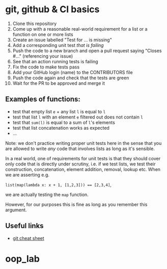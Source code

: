 # git, github & CI basics

1. Clone this repository
2. Come up with a reasonable real-world requirement for a list or a function on one or more lists
3. Create an issue labelled "Test for ... is missing"
4. Add a corresponding unit test _that is failing_
5. Push the code to a new branch and open a pull request saying "Closes #..." (referencing your issue)
6. See that an action running tests is failing
7. Fix the code to make tests pass
8. Add your GitHub login (name) to the CONTRIBUTORS file
9. Push the code again and check that the tests are green
10. Wait for the PR to be approved and merge it

## Examples of functions:
- test that empty list `e` + any list `l` is equal to `l`
- test that list `l` with an element `e` filtered out does not contain `l`
- test that `sum(l)` is equal to a sum of `l`'s elements
- test that list concatenation works as expected
- ...

Note: we don't practice writing proper unit tests here in the sense that you are allowed to write _any_ code that involves lists as long as it's sensible.

In a real world, one of requirements for unit tests is that they should cover only code that is directly under scrutiny, i.e. if we test lists, we test their construction, concatenation, element addition, removal, lookup etc. When we are asserting e.g.

`list(map(lambda x: x + 1, [1,2,3])) == [2,3,4]`,

we are actually testing the `map` function. 

However, for our purposes this is fine as long as you remember this argument.

## Useful links

- [git cheat sheet](https://github.com/arslanbilal/git-cheat-sheet)
# oop_lab
